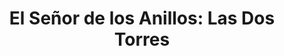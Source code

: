 ---
collection: rolLudoteca
title: 'El Señor de los Anillos: Las Dos Torres'
image: lasdostorres.jpeg
editorial: 'La Factoría de Ideas'
editorial_ref:
isbn:
type: 'Guía'
web:
format: 'Libro tapa dura'
system: 'CODA'
created_at: '2021-01-13T12:45:25+00:00'
---